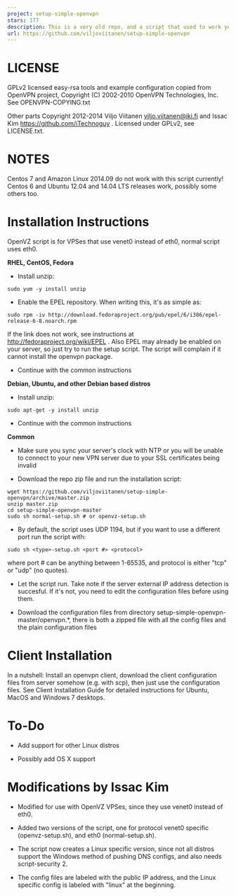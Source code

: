 ```yaml
---
project: setup-simple-openvpn
stars: 177
description: This is a very old repo, and a script that used to work years ago. Please find a newer vpn setup.
url: https://github.com/viljoviitanen/setup-simple-openvpn
---
```


LICENSE
=======

GPLv2 licensed easy-rsa tools and example configuration copied from OpenVPN project, Copyright (C) 2002-2010 OpenVPN Technologies, Inc. See OPENVPN-COPYING.txt

Other parts Copyright 2012-2014 Viljo Viitanen viljo.viitanen@iki.fi and Issac Kim https://github.com/iTechnoguy . Licensed under GPLv2, see LICENSE.txt.

NOTES
=====

Centos 7 and Amazon Linux 2014.09 do not work with this script currently! Centos 6 and Ubuntu 12.04 and 14.04 LTS releases work, possibly some others too.

Installation Instructions
=========================

OpenVZ script is for VPSes that use venet0 instead of eth0, normal script uses eth0.

**RHEL, CentOS, Fedora**

-   Install unzip:

```
sudo yum -y install unzip
```

-   Enable the EPEL repository. When writing this, it's as simple as:

```
sudo rpm -iv http://download.fedoraproject.org/pub/epel/6/i386/epel-release-6-8.noarch.rpm
```

If the link does not work, see instructions at http://fedoraproject.org/wiki/EPEL . Also EPEL may already be enabled on your server, so just try to run the setup script. The script will complain if it cannot install the openvpn package.

-   Continue with the common instructions

**Debian, Ubuntu, and other Debian based distros**

-   Install unzip:

```
sudo apt-get -y install unzip
```

-   Continue with the common instructions

**Common**

-   Make sure you sync your server's clock with NTP or you will be unable to connect to your new VPN server due to your SSL certificates being invalid
    
-   Download the repo zip file and run the installation script:
    

```
wget https://github.com/viljoviitanen/setup-simple-openvpn/archive/master.zip
unzip master.zip
cd setup-simple-openvpn-master
sudo sh normal-setup.sh # or openvz-setup.sh
```

-   By default, the script uses UDP 1194, but if you want to use a different port run the script with:

```
sudo sh <type>-setup.sh <port #> <protocol>
```

where port # can be anything between 1-65535, and protocol is either "tcp" or "udp" (no quotes).

-   Let the script run. Take note if the server external IP address detection is succesful. If it's not, you need to edit the configuration files before using them.
    
-   Download the configuration files from directory setup-simple-openvpn-master/openvpn.\*, there is both a zipped file with all the config files and the plain configuration files
    

Client Installation
===================

In a nutshell: Install an openvpn client, download the client configuration files from server somehow (e.g. with scp), then just use the configuration files. See Client Installation Guide for detailed instructions for Ubuntu, MacOS and Windows 7 desktops.

To-Do
=====

-   Add support for other Linux distros
    
-   Possibly add OS X support
    

Modifications by Issac Kim
==========================

-   Modified for use with OpenVZ VPSes, since they use venet0 instead of eth0.
    
-   Added two versions of the script, one for protocol venet0 specific (openvz-setup.sh), and eth0 (normal-setup.sh).
    
-   The script now creates a Linux specific version, since not all distros support the Windows method of pushing DNS configs, and also needs script-security 2.
    
-   The config files are labeled with the public IP address, and the Linux specific config is labeled with "linux" at the beginning.
